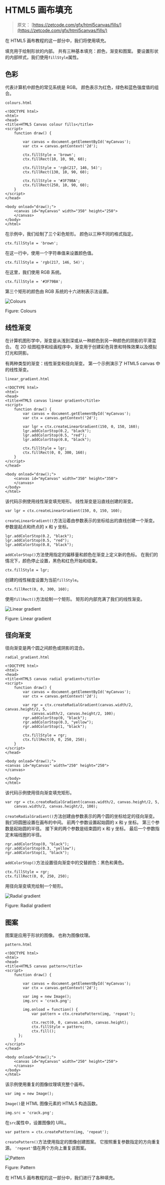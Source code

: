 # HTML5 画布填充

> 原文： [https://zetcode.com/gfx/html5canvas/fills/](https://zetcode.com/gfx/html5canvas/fills/)

在 HTML5 画布教程的这一部分中，我们将使用填充。

填充用于绘制形状的内部。 共有三种基本填充：颜色，渐变和图案。 要设置形状的内部样式，我们使用`fillStyle`属性。

## 色彩

代表计算机中颜色的常见系统是 RGB。 颜色表示为红色，绿色和蓝色强度值的组合。

`colours.html`

```
<!DOCTYPE html>
<html>
<head>
<title>HTML5 Canvas colour fills</title>
<script>
    function draw() {

        var canvas = document.getElementById('myCanvas');
        var ctx = canvas.getContext('2d');

        ctx.fillStyle = 'brown';
        ctx.fillRect(10, 10, 90, 60);

        ctx.fillStyle = 'rgb(217, 146, 54)';
        ctx.fillRect(130, 10, 90, 60);

        ctx.fillStyle = '#3F79BA';
        ctx.fillRect(250, 10, 90, 60);        
    }
</script>
</head>

<body onload="draw();">
    <canvas id="myCanvas" width="350" height="250">
    </canvas>
</body>
</html> 

```

在示例中，我们绘制了三个彩色矩形。 颜色以三种不同的格式指定。

```
ctx.fillStyle = 'brown';

```

在这一行中，使用一个字符串值来设置颜色值。

```
ctx.fillStyle = 'rgb(217, 146, 54)';

```

在这里，我们使用 RGB 系统。

```
ctx.fillStyle = '#3F79BA';

```

第三个矩形的颜色由 RGB 系统的十六进制表示法设置。

![Colours](img/bfdbe70b365ef42a72ad541822ecef90.jpg)

Figure: Colours

## 线性渐变

在计算机图形学中，渐变是从浅到深或从一种颜色到另一种颜色的阴影的平滑混合。 在 2D 绘图程序和绘画程序中，渐变用于创建彩色背景和特殊效果以及模拟灯光和阴影。

有两种类型的渐变：线性渐变和径向渐变。 第一个示例演示了 HTML5 canvas 中的线性渐变。

`linear_gradient.html`

```
<!DOCTYPE html>
<html>
<head>    
<title>HTML5 canvas linear gradient</title>
<script>
    function draw() {
        var canvas = document.getElementById('myCanvas');
        var ctx = canvas.getContext('2d');

        var lgr = ctx.createLinearGradient(150, 0, 150, 160);
        lgr.addColorStop(0.2, "black");
        lgr.addColorStop(0.5, "red");
        lgr.addColorStop(0.8, "black");

        ctx.fillStyle = lgr;
        ctx.fillRect(0, 0, 300, 160);
    }
</script>
</head>

<body onload="draw();">
    <canvas id="myCanvas" width="350" height="350">
    </canvas>
</body>
</html>

```

该代码示例使用线性渐变填充矩形。 线性渐变是沿直线创建的渐变。

```
var lgr = ctx.createLinearGradient(150, 0, 150, 160);

```

`createLinearGradient()`方法沿着由参数表示的坐标给出的直线创建一个渐变。 参数是起点和终点的 x 和 y 坐标。

```
lgr.addColorStop(0.2, "black");
lgr.addColorStop(0.5, "red");
lgr.addColorStop(0.8, "black");

```

`addColorStop()`方法使用指定的偏移量和颜色在渐变上定义新的色标。 在我们的情况下，颜色停止设置，黑色和红色开始和结束。

```
ctx.fillStyle = lgr;

```

创建的线性梯度设置为当前`fillStyle`。

```
ctx.fillRect(0, 0, 300, 160);

```

使用`fillRect()`方法绘制一个矩形。 矩形的内部充满了我们的线性渐变。

![Linear gradient](img/5efa623a8c262a775e649b23cf2d19f0.jpg)

Figure: Linear gradient

## 径向渐变

径向渐变是两个圆之间颜色或阴影的混合。

`radial_gradient.html`

```
<!DOCTYPE html>
<html>
<head>
<title>HTML5 canvas radial gradient</title>
<script>
    function draw() {
        var canvas = document.getElementById('myCanvas');
        var ctx = canvas.getContext('2d');

        var rgr = ctx.createRadialGradient(canvas.width/2, canvas.height/2, 5, 
            canvas.width/2, canvas.height/2, 100);
        rgr.addColorStop(0, "black");
        rgr.addColorStop(0.3, "yellow");
        rgr.addColorStop(1, "black");

        ctx.fillStyle = rgr;
        ctx.fillRect(0, 0, 250, 250);
    }
</script>
</head>

<body onload="draw();">
<canvas id="myCanvas" width="250" height="250">
</canvas>

</body>
</html>

```

该代码示例使用径向渐变填充矩形。

```
var rgr = ctx.createRadialGradient(canvas.width/2, canvas.height/2, 5, 
    canvas.width/2, canvas.height/2, 100);

```

`createRadialGradient()`方法创建由参数表示的两个圆的坐标给定的径向渐变。 我们将圆圈设置在画布的中间。 前两个参数设置起始圆的 x 和 y 坐标。 第三个参数是起始圆的半径。 接下来的两个参数是结束圆的 x 和 y 坐标。 最后一个参数指定末端线圈的半径。

```
rgr.addColorStop(0, "black");
rgr.addColorStop(0.3, "yellow");
rgr.addColorStop(1, "black");

```

`addColorStop()`方法设置径向渐变中的交替颜色：黑色和黄色。

```
ctx.fillStyle = rgr;
ctx.fillRect(0, 0, 250, 250);

```

用径向渐变填充绘制一个矩形。

![Radial gradient](img/6d9a6552d6ded4f3cfe8ad8bd9d9482f.jpg)

Figure: Radial gradient

## 图案

图案是应用于形状的图像。 也称为图像纹理。

`pattern.html`

```
<!DOCTYPE html>
<html>
<head>
<title>HTML5 canvas pattern</title>
<script>
    function draw() {

        var canvas = document.getElementById('myCanvas');
        var ctx = canvas.getContext('2d');

        var img = new Image();
        img.src = 'crack.png';

        img.onload = function() {
            var pattern = ctx.createPattern(img, 'repeat');

            ctx.rect(0, 0, canvas.width, canvas.height);
            ctx.fillStyle = pattern;
            ctx.fill();
      };
    }
</script>
</head>

<body onload="draw();">
    <canvas id="myCanvas" width="250" height="250">
    </canvas>
</body>
</html> 

```

该示例使用重复的图像纹理填充整个画布。

```
var img = new Image();

```

`Image()`是 HTML 图像元素的 HTML5 构造函数。

```
img.src = 'crack.png';

```

在`src`属性中，设置图像的 URL。

```
var pattern = ctx.createPattern(img, 'repeat');

```

`createPattern()`方法使用指定的图像创建图案。 它按照重复参数指定的方向重复源。 `'repeat'`值在两个方向上重复该图案。

![Pattern](img/668272fdf6811ee0138985b5462990b0.jpg)

Figure: Pattern

在 HTML5 画布教程的这一部分中，我们进行了各种填充。